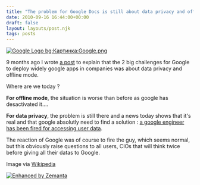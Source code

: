 ```yaml
---
title: "The problem for Google Docs is still about data privacy and offline mode"
date: 2010-09-16 16:44:00+00:00
draft: false
layout: layouts/post.njk
tags: posts
---
```





[![Google Logo bg:Картинка:Google.png](http://upload.wikimedia.org/wikipedia/commons/thumb/5/51/Google.png/300px-Google.png)
](http://commons.wikipedia.org/wiki/File:Google.png)
    


9 months ago I wrote [a post](http://lmaublog.blogspot.com/2010/01/offline-mode-and-security-2-missing.html) to explain that the 2 big challenges for Google to deploy widely google apps in companies was about data privacy and offline mode.



Where are we today ?

**For offline mode**, the situation is worse than before as google has desactivated it....

**For data privacy**, the problem is still there and a news today shows that it's real and that google absolutly need to find a solution : [a google engineer has been fired for accessing user data](http://techcrunch.com/2010/09/14/google-engineer-fired-security/).

The reaction of Google was of course to fire the guy, which seems normal, but this obviously raise questions to all users, CIOs that will think twice before giving all their datas to Google.


Image via [Wikipedia](http://commons.wikipedia.org/wiki/File:Google.png)





[![Enhanced by Zemanta](http://img.zemanta.com/zemified_a.png?x-id=4fc26209-7bd2-4cad-9e12-4500c2002a9e)
](http://www.zemanta.com/)
